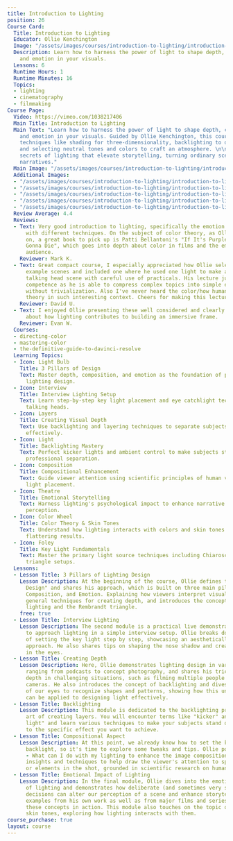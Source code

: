 ```yaml
---
title: Introduction to Lighting
position: 26
Course Card:
  Title: Introduction to Lighting
  Educator: Ollie Kenchington
  Image: "/assets/images/courses/introduction-to-lighting/introduction-to-lighting.jpg"
  Description: Learn how to harness the power of light to shape depth, composition,
    and emotion in your visuals.
  Lessons: 6
  Runtime Hours: 1
  Runtime Minutes: 16
  Topics:
  - lighting
  - cinematography
  - filmmaking
Course Page:
  Video: https://vimeo.com/1038217406
  Main Title: Introduction to Lighting
  Main Text: "Learn how to harness the power of light to shape depth, composition,
    and emotion in your visuals. Guided by Ollie Kenchington, this course dives into
    techniques like shading for three-dimensionality, backlighting to define features,
    and selecting neutral tones and colors to craft an atmosphere. \n\nUncover the
    secrets of lighting that elevate storytelling, turning ordinary scenes into compelling
    narratives."
  Main Image: "/assets/images/courses/introduction-to-lighting/introduction-to-lighting-1.jpg"
  Additional Images:
  - "/assets/images/courses/introduction-to-lighting/introduction-to-lighting-2.jpg"
  - "/assets/images/courses/introduction-to-lighting/introduction-to-lighting-3.jpg"
  - "/assets/images/courses/introduction-to-lighting/introduction-to-lighting-4.jpg"
  - "/assets/images/courses/introduction-to-lighting/introduction-to-lighting-5.jpg"
  - "/assets/images/courses/introduction-to-lighting/introduction-to-lighting-6.jpg"
  Review Average: 4.4
  Reviews:
  - Text: Very good introduction to lighting, specifically the emotion you can achieve
      with different techniques. On the subject of color theory, as Ollie touched
      on, a great book to pick up is Patti Bellantoni's "If It's Purple, Someone's
      Gonna Die", which goes into depth about color in films and the emotion on the
      audience.
    Reviewer: Mark K.
  - Text: Great compact course, I especially appreciated how Ollie selected non-complex
      example scenes and included one where he used one light to make a good corporate
      talking head scene with careful use of practicals. His lecture just screams
      competence as he is able to compress complex topics into simple explanation
      without trivialization. Also I've never heard the color/how human eye works
      theory in such interesting context. Cheers for making this lecture
    Reviewer: David U.
  - Text: I enjoyed Ollie presenting these well considered and clearly explained ideas
      about how lighting contributes to building an immersive frame.
    Reviewer: Evan W.
  Courses:
  - directing-color
  - mastering-color
  - the-definitive-guide-to-davinci-resolve
  Learning Topics:
  - Icon: Light Bulb
    Title: 3 Pillars of Design
    Text: Master depth, composition, and emotion as the foundation of professional
      lighting design.
  - Icon: Interview
    Title: Interview Lighting Setup
    Text: Learn step-by-step key light placement and eye catchlight techniques for
      talking heads.
  - Icon: Layers
    Title: Creating Visual Depth
    Text: Use backlighting and layering techniques to separate subjects from backgrounds
      effectively.
  - Icon: Light
    Title: Backlighting Mastery
    Text: Perfect kicker lights and ambient control to make subjects stand out with
      professional separation.
  - Icon: Composition
    Title: Compositional Enhancement
    Text: Guide viewer attention using scientific principles of human vision and strategic
      light placement.
  - Icon: Theatre
    Title: Emotional Storytelling
    Text: Harness lighting's psychological impact to enhance narrative and character
      perception.
  - Icon: Color Wheel
    Title: Color Theory & Skin Tones
    Text: Understand how lighting interacts with colors and skin tones to create natural,
      flattering results.
  - Icon: Foley
    Title: Key Light Fundamentals
    Text: Master the primary light source techniques including Chiaroscuro and Rembrandt
      triangle setups.
  Lessons:
  - Lesson Title: 3 Pillars of Lighting Design
    Lesson Description: At the beginning of the course, Ollie defines the term "Lighting
      Design" and shares his approach, which is built on three main pillars - Depth,
      Composition, and Emotion. Explaining how viewers interpret visual cues, he demonstrates
      general techniques for creating depth, and introduces the concepts of Chiaroscuro
      lighting and the Rembrandt triangle.
    free: true
  - Lesson Title: Interview Lighting
    Lesson Description: The second module is a practical live demonstration of how
      to approach lighting in a simple interview setup. Ollie breaks down the process
      of setting the key light step by step, showcasing an aesthetically pleasing
      approach. He also shares tips on shaping the nose shadow and creating a catchlight
      in the eyes.
  - Lesson Title: Creating Depth
    Lesson Description: Here, Ollie demonstrates lighting design in various scenarios,
      ranging from podcasts to concept photography, and shares his tricks for creating
      depth in challenging situations, such as filming multiple people with multiple
      cameras. He also introduces the concept of backlighting and dives into the ability
      of our eyes to recognize shapes and patterns, showing how this understanding
      can be applied to designing light effectively.
  - Lesson Title: Backlighting
    Lesson Description: This module is dedicated to the backlighting process and the
      art of creating layers. You will encounter terms like "kicker" and "ambient
      light" and learn various techniques to make your subjects stand out, tailored
      to the specific effect you want to achieve.
  - Lesson Title: Compositional Aspect
    Lesson Description: At this point, we already know how to set the key, fill, and
      backlight, so it's time to explore some tweaks and tips. Ollie poses the question
      - What can I do with my lighting to enhance the image composition? He then shares
      insights and techniques to help draw the viewer's attention to specific areas
      or elements in the shot, grounded in scientific research on human vision.
  - Lesson Title: Emotional Impact of Lighting
    Lesson Description: In the final module, Ollie dives into the emotional aspect
      of lighting and demonstrates how deliberate (and sometimes very subtle) lighting
      decisions can alter our perception of a scene and enhance storytelling. Using
      examples from his own work as well as from major films and series, he illustrates
      these concepts in action. This module also touches on the topic of colors and
      skin tones, exploring how lighting interacts with them.
course_purchase: true
layout: course
---
```



